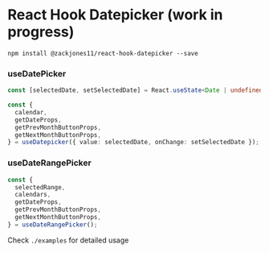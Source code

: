# React Hook Datepicker (work in progress)

```
npm install @zackjones11/react-hook-datepicker --save
```

### useDatePicker

```ts
const [selectedDate, setSelectedDate] = React.useState<Date | undefined>();

const {
  calendar,
  getDateProps,
  getPrevMonthButtonProps,
  getNextMonthButtonProps,
} = useDatepicker({ value: selectedDate, onChange: setSelectedDate });
```

### useDateRangePicker

```ts
const {
  selectedRange,
  calendars,
  getDateProps,
  getPrevMonthButtonProps,
  getNextMonthButtonProps,
} = useDateRangePicker();
```

Check `./examples` for detailed usage
